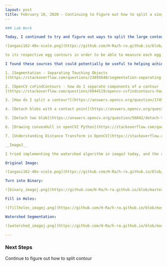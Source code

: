 ```yaml
---
layout: post
title: February 18, 2020 - Continuing to Figure out how to split a single contour
--

### Lab Work

Today, I continued to try and figure out ways to split the large contour in this image:

![angasi162-40x-scale.png](https://github.com/H-Ra/h-ra.github.io/blob/master/images/20180924-angasi162-40x-scale.png?raw=true)

to its respective egg contours in order to be able to measure each egg in the image separately.

I found these sources that could potentially be useful to helping achieve this goal:

1. [Segmentation - Separating Touching Objects
](https://stackoverflow.com/questions/23895640/segmentation-separating-touching-objects)

2. [OpenCV cvFindContours - how do I separate components of a contour
](https://stackoverflow.com/questions/6044119/opencv-cvfindcontours-how-do-i-separate-components-of-a-contour)

3. [How do I split a contour?](https://answers.opencv.org/question/174546/how-do-i-split-a-contour/)

4. [Detach blobs with a contact point](https://answers.opencv.org/question/87583/detach-blobs-with-a-contact-point/)

5. [Detach two blob](https://answers.opencv.org/question/56042/detach-two-blob/)

6. [Drawing convexHull in openCV2 Python](https://stackoverflow.com/questions/41508775/drawing-convexhull-in-opencv2-python)

7. [Understanding Distance Transform in OpenCV](https://stackoverflow.com/questions/22563838/understanding-distance-transform-in-opencv)

__ImageJ__

I tried implementing the watershed algorithm in imageJ today, and the results were slightly better than the results that I had gotten from using OpenCV, but there were still signs of oversegmentation. 

Original Image:

![angasi162-40x-scale.png](https://github.com/H-Ra/h-ra.github.io/blob/master/images/20180924-angasi162-40x-scale.png?raw=true)

Turn into Binary:

![binary_imagej.png](https://github.com/H-Ra/h-ra.github.io/blob/master/images/binary_imagej.png?raw=true)

Fill in Holes:

![fillholes_imagej.png](https://github.com/H-Ra/h-ra.github.io/blob/master/images/fillholes_imagej.png?raw=true)

Watershed Segmentation:

![watershed_imagej.png](https://github.com/H-Ra/h-ra.github.io/blob/master/images/watershed_imagej.png?raw=true)

---
```


### Next Steps

Continue to figure out how to split contour